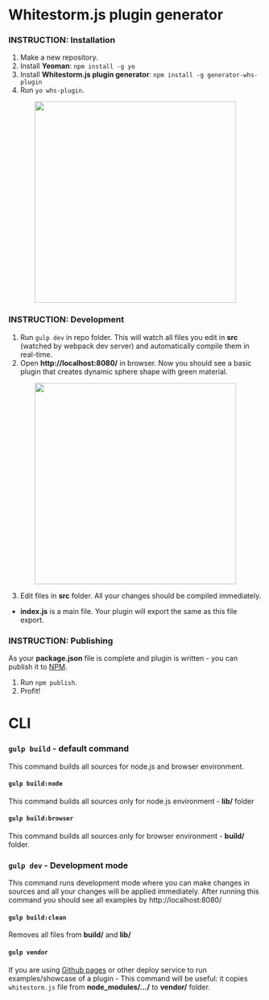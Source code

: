 # Whitestorm.js plugin generator
### INSTRUCTION: Installation

1. Make a new repository.
2. Install **Yeoman**: `npm install -g yo`
3. Install **Whitestorm.js plugin generator**: `npm install -g generator-whs-plugin` 
4. Run `yo whs-plugin`.

<p align="center"><img height="400" src="http://i.imgur.com/KP1s9rs.png"></p>
  
### INSTRUCTION: Development

1. Run `gulp dev` in repo folder. This will watch all files you edit in **src** (watched by webpack dev server) and automatically compile them in real-time.
2. Open **http://localhost:8080/** in browser. Now you should see a basic plugin that creates dynamic sphere shape with green material.

<p align="center"><img height="400" src="http://i.imgur.com/L1diXRu.png"></p>

3. Edit files in **src** folder. All your changes should be compiled immediately.
  - **index.js** is a main file. Your plugin will export the same as this file export.

### INSTRUCTION: Publishing
As your **package.json** file is complete and plugin is written - you can publish it to [NPM](http://npmjs.com/).
  1. Run `npm publish`.
  2. Profit!

# CLI

### `gulp build` - default command

This command builds all sources for node.js and browser environment.

#### `gulp build:node`

This command builds all sources only for node.js environment - **lib/** folder

#### `gulp build:browser`

This command builds all sources only for browser environment - **build/** folder.

### `gulp dev` - Development mode

This command runs development mode where you can make changes in sources and all your changes will be applied immediately. After running this command you should see all examples by http://localhost:8080/

#### `gulp build:clean`

Removes all files from **build/** and **lib/**

#### `gulp vendor`

If you are using [Github pages](https://pages.github.com/) or other deploy service to run examples/showcase of a plugin - This command will be useful: it copies `whitestorm.js` file from **node_modules/.../** to **vendor/** folder.

